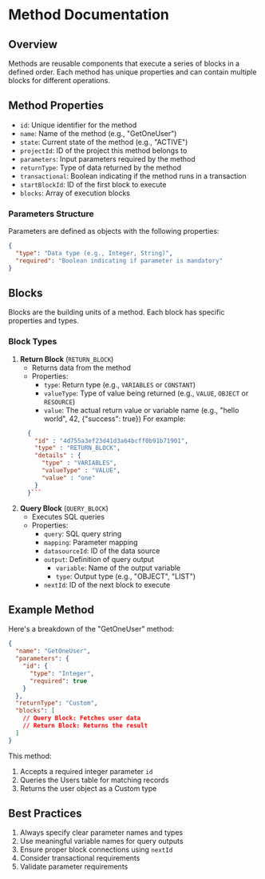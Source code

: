 # Method Documentation

## Overview
Methods are reusable components that execute a series of blocks in a defined order. Each method has unique properties and can contain multiple blocks for different operations.

## Method Properties

- `id`: Unique identifier for the method
- `name`: Name of the method (e.g., "GetOneUser")
- `state`: Current state of the method (e.g., "ACTIVE")
- `projectId`: ID of the project this method belongs to
- `parameters`: Input parameters required by the method
- `returnType`: Type of data returned by the method
- `transactional`: Boolean indicating if the method runs in a transaction
- `startBlockId`: ID of the first block to execute
- `blocks`: Array of execution blocks

### Parameters Structure
Parameters are defined as objects with the following properties:

```json
{
  "type": "Data type (e.g., Integer, String)",
  "required": "Boolean indicating if parameter is mandatory"
}
```

## Blocks

Blocks are the building units of a method. Each block has specific properties and types.

### Block Types

1. **Return Block** (`RETURN_BLOCK`)
   - Returns data from the method
   - Properties:
     - `type`: Return type (e.g., `VARIABLES` or `CONSTANT`)
     - `valueType`: Type of value being returned (e.g., `VALUE`, `OBJECT` or `RESOURCE`) 
     - `value`: The actual return value or variable name (e.g., "hello world", 42, {"success": true})
    For example:
    ```json
      {
        "id" : "4d755a3ef23d41d3a64bcff0b91b71901",
        "type" : "RETURN_BLOCK",
        "details" : {
          "type" : "VARIABLES",
          "valueType" : "VALUE",
          "value" : "one"
        }
      }```

2. **Query Block** (`QUERY_BLOCK`)
   - Executes SQL queries
   - Properties:
     - `query`: SQL query string
     - `mapping`: Parameter mapping
     - `datasourceId`: ID of the data source
     - `output`: Definition of query output
       - `variable`: Name of the output variable
       - `type`: Output type (e.g., "OBJECT", "LIST")
     - `nextId`: ID of the next block to execute

## Example Method

Here's a breakdown of the "GetOneUser" method:

```json
{
  "name": "GetOneUser",
  "parameters": {
    "id": {
      "type": "Integer",
      "required": true
    }
  },
  "returnType": "Custom",
  "blocks": [
    // Query Block: Fetches user data
    // Return Block: Returns the result
  ]
}
```

This method:
1. Accepts a required integer parameter `id`
2. Queries the Users table for matching records
3. Returns the user object as a Custom type

## Best Practices

1. Always specify clear parameter names and types
2. Use meaningful variable names for query outputs
3. Ensure proper block connections using `nextId`
4. Consider transactional requirements
5. Validate parameter requirements
